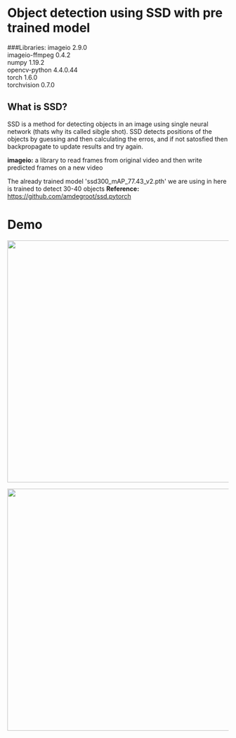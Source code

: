 # Object detection using SSD with pre trained model


###Libraries:
imageio        2.9.0  
imageio-ffmpeg 0.4.2  
numpy          1.19.2  
opencv-python  4.4.0.44  
torch          1.6.0  
torchvision    0.7.0  

## What is SSD?
SSD is a method for detecting objects in an image using single neural network (thats why its called sibgle shot).
SSD detects positions of the objects by guessing and then calculating the erros, and if not satosfied then backpropagate to update
results and try again.


**imageio:** a library to read frames from original video and then write predicted frames on a new video


The already trained model 'ssd300_mAP_77.43_v2.pth' we are using in here is trained to detect 30-40 objects
**Reference:** https://github.com/amdegroot/ssd.pytorch



# Demo

<p align="center"><img src="https://github.com/mudasiryounas/object_detection_using_ssd/blob/master/demos/demo1-output.gif" width="550"></p>

<p align="center"><img src="https://github.com/mudasiryounas/object_detection_using_ssd/blob/master/demos/demo2-output.gif" width="550"></p>


